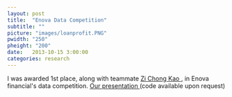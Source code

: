 ```yaml
---
layout: post
title:  "Enova Data Competition"
subtitle: ""
picture: "images/loanprofit.PNG"
pwidth: "250"
pheight: "200"
date:   2013-10-15 3:00:00
categories: research
---
```


I was awarded 1st place, along with teammate <a href="http://zckao.wordpress.com/"> Zi Chong Kao </a>, in Enova financial's data competition. <a href="http://home.uchicago.edu/~nauner/EnovaData_AunerKao.pdf"> Our presentation </a>(code available upon request)</li></p>
